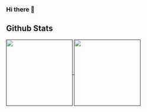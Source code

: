 ### Hi there 👋

## Github Stats

<a href="">
  <picture>
    <source media="(prefers-color-scheme: dark)" srcset="https://github-readme-stats-private-g8hq.vercel.app/api?username=SZucchini&theme=algolia&show_icons=true">
    <img height=180 align="center">
  </picture>
</a>
<a href="">
  <picture>
    <source media="(prefers-color-scheme: dark)" srcset="https://github-readme-stats-private-g8hq.vercel.app/api/top-langs/?username=SZucchini&theme=algolia&layout=compact&exclude_repo=github-readme-stats-private,B4Lecture-2021,tf-reid,racewalk-aijudge">
    <img height=180 align="center">
  </picture>
</a>

<!--
**SZucchini/SZucchini** is a ✨ _special_ ✨ repository because its `README.md` (this file) appears on your GitHub profile.

Here are some ideas to get you started:

- 🔭 I’m currently working on ...
- 🌱 I’m currently learning ...
- 👯 I’m looking to collaborate on ...
- 🤔 I’m looking for help with ...
- 💬 Ask me about ...
- 📫 How to reach me: ...
- 😄 Pronouns: ...
- ⚡ Fun fact: ...
-->
